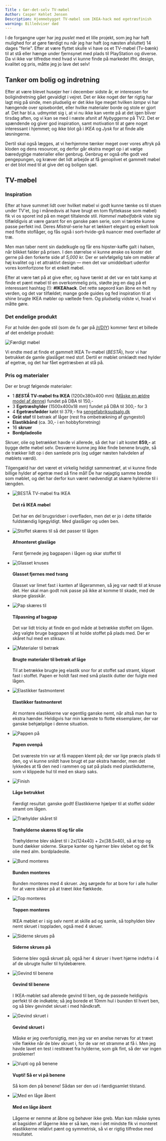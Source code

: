 ```yaml
---
Title : Gør-det-selv TV-møbel
Author: Casper Kehlet Jensen
Description: Hjemmebygget TV-møbel som IKEA-hack med egetræsfinish
warning: Billedviser død
---
```


I de forgangne uger har jeg *puslet* med et lille projekt, som jeg har haft mulighed for at gøre færdigt nu når jeg har haft (og næsten afsluttet) 14 dages "ferie". Efter at være flyttet skulle vi have os et TV-møbel (Tv-bænk) til at stå eller hænge under fjernsynet med plads til PlayStation og diverse. Da vi ikke var tilfredse med hvad vi kunne finde på markedet ifht. design, kvalitet og pris, måtte jeg jo lave det selv!


## Tanker om bolig og indretning

Efter at være blevet husejer her i december sidste år, er interessen for boligindretning gået gevaldigt i vejret. Det er ikke noget der før rigtig har lagt mig på sinde, men pludselig er det ikke lige meget hvilken *lampe* vi har hængende over spisebordet, eller hvilke materialer borde og stole er gjort af. Det har bl.a. udmyntet sig i, at vi nu ikke kan vente på at det igen bliver tirsdag aften, og vi kan se med i næste afsnit af *Nybyggerne* på TV2. Det er spændende og giver god inspiration, samt motivation til at gøre noget interessant i hjemmet; og ikke blot gå i *IKEA* og *Jysk* for at finde alle løsningerne.

Dertil skal også lægges, at vi herhjemme tænker meget over vores aftryk på kloden og dens resourcer, og derfor går ekstra meget op i at vælge bæredygtige materialler eller genbrug. Genbrug er også ofte godt ved pengepungen, og kræver det lidt arbejde at få genoplivet et gammelt møbel er det blot med til at give det og boligen sjæl.

## TV-møbel

### Inspiration

Efter at have summet lidt over hvilket møbel vi godt kunne tænke os til stuen under TV'et, (og i månedsvis at have brugt en tom flyttekasse som møbel) fik vi os sporet ind på en meget tiltalende stil. *Hammel møbelfabrik* viste sig tilfældigvis at være garant for en ganske pæn serie, som vi tænkte kunne passe perfekt ind. Deres *Mistral*-serie har et lækkert elegant og enkelt look med flotte stoflåger, og fås også i sort-hvide-grå nuancer med overflader af træ.

Men man taber nemt sin dadelkugle og får ens hipster-kaffe galt i halsen, når blikket falder på prisen. I den størrelse vi kunne ønske os koster det gerne på den forkerte side af *5,000 kr.* Der er selvfølgelig tale om møbler af høj kvalitet og i et attraktivt design &mdash; men det var umiddelbart udenfor vores komfortzone for et enkelt møbel.

Efter at være tæt på at give efter, og have tænkt at det var en tabt kamp at finde et pænt møbel til en overkommelig pris, stødte jeg en dag på et interessant hashtag (!): __#IKEAhack__. Det rette søgeord kan åbne en helt ny verden, og det var tilfældet; mange gode guides og fed inspiration til at shine brugte IKEA møbler op væltede frem. Og pludselig vidste vi, hvad vi måtte gøre.


### Det endelige produkt

For at holde den gode stil (som de fx gør på [/r/DIY](https://reddit.com/r/diy)) kommer først et billede af det endelige produkt:

![Færdigt møbel](/img/arkiv/gor-det-selv-tv-mobel/tvmobel16.jpg)

Vi endte med at finde et gammelt IKEA Tv-møbel (*BESTÅ*), hvor vi har betrukket de gamle glaslåget med stof. Dertil er møblet omklædt med hylder af egetræ, og det har fået egetræsben at stå på.

### Pris og materialer

Der er brugt følgende materialer:

 - 1 __*BESTÅ* TV-møbel fra IKEA__ (1200x380x400 mm) ([Måske en ældre model af denne](http://www.ikea.com/dk/da/catalog/products/S69061227/)) fundet på DBA til 150,-
 - 3 __Egetræshylder__ (1500x400x18 mm) fundet på DBA til 300,- for 3
 - 4 __Egetræsfødder__ købt til 379,- fra [sengefabriksudsalg.dk](https://www.sengefabriksudsalg.dk/)
 - __Gråt stof__ til betræk af låger (rest fra ombetrækning af gyngestol)
 - __Elastikbånd__ (ca. 30,- i en hobbyforretning)
 - 16 __skruer__
 - __Bordpladeolie__

Skruer, olie og betrækket havde vi allerede, så det har i alt kostet __859,-__ at bygge dette møbel selv. Desværre kunne jeg ikke finde benene brugte, så de trækker lidt op i den samlede pris (og udgør næsten halvdelen af møblets værdi).

Tilgengæld har det været et virkelig heldigt sammentræf, at vi kunne finde billige hylder af egetræ med så fine mål! De har nøjagtig samme bredde som møblet, og det har derfor kun været nødvendigt at skære hylderne til i længden.

<div id="tvmobel" class="slider" title="Tip: du kan bruge piltasterne til at navigere i galleriet">
    <ul class="slides">
        <li>
            <img src="img/arkiv/gor-det-selv-tv-mobel/tvmobel1.jpg" alt="BESTÅ TV-møbel fra IKEA">
            <h4>Det rå IKEA møbel</h4>
            <p>Det har en del brugsridser i overfladen, men det er jo i dette tilfælde fuldstændig ligegyldigt. Med glaslåger og uden ben.</p>
        </li>
		<li>
			<img src="img/arkiv/gor-det-selv-tv-mobel/tvmobel2.jpg" alt="Stoffet skæres til så det passer til lågen">
			<h4>Afmonteret glaslåge</h4>
			<p>Først fjernede jeg bagpapen i lågen og skar stoffet til</p>
		</li>
		<li>
			<img src="img/arkiv/gor-det-selv-tv-mobel/tvmobel3.jpg" alt="Glasset knuses">
			<h4>Glasset fjernes med tvang</h4>
			<p>Glasset var limet fast i kanten af lågerammen, så jeg var nødt til at knuse det. Her skal man godt nok passe på ikke at komme til skade, med de skarpe glasskår.</p>
		</li>
		<li>
			<img src="img/arkiv/gor-det-selv-tv-mobel/tvmobel4.jpg" alt="Pap skæres til">
			<h4>Tilpasning af bagpap</h4>
			<p>Det var lidt tricky at finde en god måde at betrække stoffet om lågen. Jeg valgte bruge bagpapen til at holde stoffet på plads med. Der er skåret hul med en stiksav.</p>
		</li>
		<li>
			<img src="img/arkiv/gor-det-selv-tv-mobel/tvmobel5.jpg" alt="Materialer til betræk">
			<h4>Brugte materialer til betræk af låge</h4>
			<p>Til at betrække brugte jeg elastik snor for at stoffet sad stramt, klipset fast i stoffet. Papen er holdt fast med små plastik dutter der fulgte med lågen.</p>
		</li>
		<li>
			<img src="img/arkiv/gor-det-selv-tv-mobel/tvmobel6.jpg" alt="Elastikker fastmonteret">
			<h4>Elastikker fastmonteret</h4>
			<p>At montere elastikkerne var egentlig ganske nemt, når altså man har to ekstra hænder. Heldigvis har min kæreste to flotte eksemplarer, der var ganske behjælplige i denne situation.</p>
		</li>
		<li>
			<img src="img/arkiv/gor-det-selv-tv-mobel/tvmobel7.jpg" alt="Pappen på">
			<h4>Papen ovenpå</h4>
			<p>Det sværeste trin var at få mappen klemt på; der var lige præcis plads til den, og vi kunne snildt have brugt et par ekstra hænder, men det lykkedes at få den ned i rammen og sat på plads med plastikdutterne, som vi klippede hul til med en skarp saks.</p>
		</li>
		<li>
			<img src="img/arkiv/gor-det-selv-tv-mobel/tvmobel8.jpg" alt="Finish">
			<h4>Låge betrukket</h4>
			<p>Færdigt resultat: ganske godt! Elastikkerne hjælper til at stoffet sidder stramt om lågen.</p>
		</li>
		<li>
			<img src="img/arkiv/gor-det-selv-tv-mobel/tvmobel9.jpg" alt="Træhylder skåret til">
			<h4>Træhylderne skæres til og får olie</h4>
			<p>Træhylderne blev skåret til i 2x(124x40) + 2x(38.5x40), så at top og bund dækker siderne. Skarpe kanter og hjørner blev slebet og det fik olie med alm. bordpladeolie.</p>
		</li>
		<li>
			<img src="img/arkiv/gor-det-selv-tv-mobel/tvmobel10.jpg" alt="Bund monteres">
			<h4>Bunden monteres</h4>
			<p>Bunden monteres med 4 skruer. Jeg sørgede for at bore for i alle huller for at være sikker på at træet ikke flækkede.</p>
		</li>
		<li>
			<img src="img/arkiv/gor-det-selv-tv-mobel/tvmobel11.jpg" alt="Top monteres">
			<h4>Toppen monteres</h4>
			<p>IKEA møblet er i sig selv nemt at skille ad og samle, så tophylden blev nemt skruet i toppladen, også med 4 skruer.</p>
		</li>
		<li>
			<img src="img/arkiv/gor-det-selv-tv-mobel/tvmobel12.jpg" alt="Siderne skrues på">
			<h4>Siderne skrues på</h4>
			<p>Siderne blev også skruet på; også her 4 skruer i hvert hjørne indefra i 4 af de ubrugte huller til hyldebærere.</p>
		</li>
		<li>
			<img src="img/arkiv/gor-det-selv-tv-mobel/tvmobel13.jpg" alt="Gevind til benene">
			<h4>Gevind til benene</h4>
			<p>I IKEA-møblet sad allerede gevind til ben, og de passede heldigvis perfekt til de indkøbte; så jeg borede et 10mm hul i bunden til hvert ben, og så blev gevindet skruet i med håndkraft.</p>
		</li>
		<li>
			<img src="img/arkiv/gor-det-selv-tv-mobel/tvmobel14.jpg" alt="Gevind skruet i">
			<h4>Gevind skruet i</h4>
			<p>Måske er jeg overforsigtig, men jeg var en anelse nervøs for at træet ville flække når de blev skruet i, for de var ret stramme at få i. Men jeg havde lavet en test i resttræet fra hylderne, som gik fint, så der var ingen problemer!</p>
		</li>
		<li>
			<img src="img/arkiv/gor-det-selv-tv-mobel/tvmobel15.jpg" alt="Vupti og på benene">
			<h4>Vupti! Så er vi på benene</h4>
			<p>Så kom den på benene! Sådan ser den ud i færdigsamlet tilstand.</p>
		</li>
		<li>
			<img src="img/arkiv/gor-det-selv-tv-mobel/tvmobel16.jpg" alt="Med en låge åbent">
			<h4>Med en låge åbent</h4>
			<p>Lågerne er nemme at åbne og behøver ikke greb. Man kan måske synes at bagsiden af lågerne ikke er så køn, men i det mindste fik vi monteret elastikkerne relativt pænt og symmetrisk, så vi er rigtig tilfredse med resultatet.</p>
		</li>
    </ul>
</div>

<script>
$(document).ready(function() {
    //Initialize slider
    $('.slider').imageSlider({slideWidth: 860, slideHeight: 900, allowKeys: true});
});
</script>
